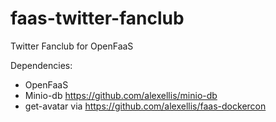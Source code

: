 # faas-twitter-fanclub
Twitter Fanclub for OpenFaaS 

Dependencies:
* OpenFaaS
* Minio-db https://github.com/alexellis/minio-db
* get-avatar via https://github.com/alexellis/faas-dockercon
